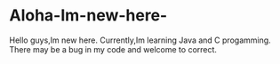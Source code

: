# Aloha-Im-new-here-
Hello guys,Im new here.
Currently,Im learning Java and C progamming.
There may be a bug in my code and welcome to correct.
